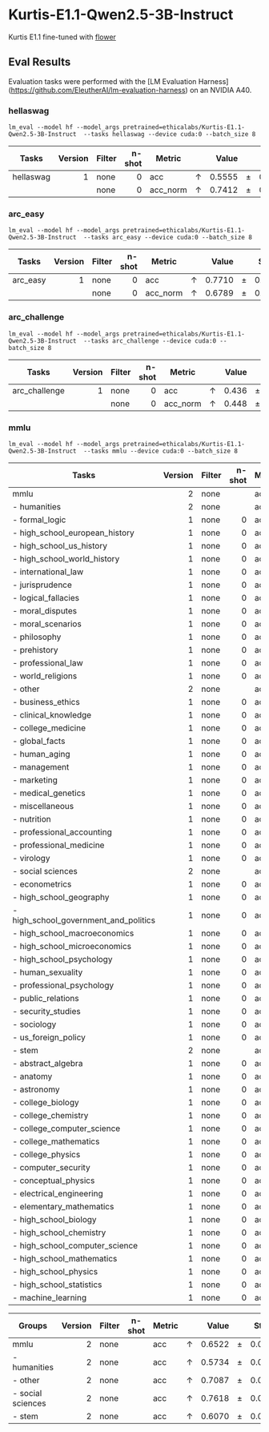 # Kurtis-E1.1-Qwen2.5-3B-Instruct

Kurtis E1.1 fine-tuned with [flower](https://flower.ai/)

## Eval Results

Evaluation tasks were performed with the [LM Evaluation Harness] (https://github.com/EleutherAI/lm-evaluation-harness) on an NVIDIA A40.


### hellaswag

```
lm_eval --model hf --model_args pretrained=ethicalabs/Kurtis-E1.1-Qwen2.5-3B-Instruct  --tasks hellaswag --device cuda:0 --batch_size 8
```

|  Tasks  |Version|Filter|n-shot| Metric |   |Value |   |Stderr|
|---------|------:|------|-----:|--------|---|-----:|---|-----:|
|hellaswag|      1|none  |     0|acc     |↑  |0.5555|±  |0.0050|
|         |       |none  |     0|acc_norm|↑  |0.7412|±  |0.0044|

### arc_easy

```
lm_eval --model hf --model_args pretrained=ethicalabs/Kurtis-E1.1-Qwen2.5-3B-Instruct  --tasks arc_easy --device cuda:0 --batch_size 8
```

| Tasks  |Version|Filter|n-shot| Metric |   |Value |   |Stderr|
|--------|------:|------|-----:|--------|---|-----:|---|-----:|
|arc_easy|      1|none  |     0|acc     |↑  |0.7710|±  |0.0086|
|        |       |none  |     0|acc_norm|↑  |0.6789|±  |0.0096|


### arc_challenge

```
lm_eval --model hf --model_args pretrained=ethicalabs/Kurtis-E1.1-Qwen2.5-3B-Instruct  --tasks arc_challenge --device cuda:0 --batch_size 8
```

|    Tasks    |Version|Filter|n-shot| Metric |   |Value|   |Stderr|
|-------------|------:|------|-----:|--------|---|----:|---|-----:|
|arc_challenge|      1|none  |     0|acc     |↑  |0.436|±  |0.0145|
|             |       |none  |     0|acc_norm|↑  |0.448|±  |0.0145|

### mmlu

```
lm_eval --model hf --model_args pretrained=ethicalabs/Kurtis-E1.1-Qwen2.5-3B-Instruct  --tasks mmlu --device cuda:0 --batch_size 8
```

|                 Tasks                 |Version|Filter|n-shot|Metric|   |Value |   |Stderr|
|---------------------------------------|------:|------|-----:|------|---|-----:|---|-----:|
|mmlu                                   |      2|none  |      |acc   |↑  |0.6522|±  |0.0038|
| - humanities                          |      2|none  |      |acc   |↑  |0.5734|±  |0.0066|
|  - formal_logic                       |      1|none  |     0|acc   |↑  |0.4603|±  |0.0446|
|  - high_school_european_history       |      1|none  |     0|acc   |↑  |0.7939|±  |0.0316|
|  - high_school_us_history             |      1|none  |     0|acc   |↑  |0.8333|±  |0.0262|
|  - high_school_world_history          |      1|none  |     0|acc   |↑  |0.8397|±  |0.0239|
|  - international_law                  |      1|none  |     0|acc   |↑  |0.7769|±  |0.0380|
|  - jurisprudence                      |      1|none  |     0|acc   |↑  |0.7963|±  |0.0389|
|  - logical_fallacies                  |      1|none  |     0|acc   |↑  |0.7975|±  |0.0316|
|  - moral_disputes                     |      1|none  |     0|acc   |↑  |0.6850|±  |0.0250|
|  - moral_scenarios                    |      1|none  |     0|acc   |↑  |0.2905|±  |0.0152|
|  - philosophy                         |      1|none  |     0|acc   |↑  |0.7106|±  |0.0258|
|  - prehistory                         |      1|none  |     0|acc   |↑  |0.7438|±  |0.0243|
|  - professional_law                   |      1|none  |     0|acc   |↑  |0.4759|±  |0.0128|
|  - world_religions                    |      1|none  |     0|acc   |↑  |0.8246|±  |0.0292|
| - other                               |      2|none  |      |acc   |↑  |0.7087|±  |0.0079|
|  - business_ethics                    |      1|none  |     0|acc   |↑  |0.7300|±  |0.0446|
|  - clinical_knowledge                 |      1|none  |     0|acc   |↑  |0.7321|±  |0.0273|
|  - college_medicine                   |      1|none  |     0|acc   |↑  |0.6705|±  |0.0358|
|  - global_facts                       |      1|none  |     0|acc   |↑  |0.3900|±  |0.0490|
|  - human_aging                        |      1|none  |     0|acc   |↑  |0.7130|±  |0.0304|
|  - management                         |      1|none  |     0|acc   |↑  |0.7961|±  |0.0399|
|  - marketing                          |      1|none  |     0|acc   |↑  |0.8803|±  |0.0213|
|  - medical_genetics                   |      1|none  |     0|acc   |↑  |0.7600|±  |0.0429|
|  - miscellaneous                      |      1|none  |     0|acc   |↑  |0.7957|±  |0.0144|
|  - nutrition                          |      1|none  |     0|acc   |↑  |0.7353|±  |0.0253|
|  - professional_accounting            |      1|none  |     0|acc   |↑  |0.5426|±  |0.0297|
|  - professional_medicine              |      1|none  |     0|acc   |↑  |0.6434|±  |0.0291|
|  - virology                           |      1|none  |     0|acc   |↑  |0.4880|±  |0.0389|
| - social sciences                     |      2|none  |      |acc   |↑  |0.7618|±  |0.0076|
|  - econometrics                       |      1|none  |     0|acc   |↑  |0.5439|±  |0.0469|
|  - high_school_geography              |      1|none  |     0|acc   |↑  |0.7677|±  |0.0301|
|  - high_school_government_and_politics|      1|none  |     0|acc   |↑  |0.8860|±  |0.0229|
|  - high_school_macroeconomics         |      1|none  |     0|acc   |↑  |0.6949|±  |0.0233|
|  - high_school_microeconomics         |      1|none  |     0|acc   |↑  |0.7773|±  |0.0270|
|  - high_school_psychology             |      1|none  |     0|acc   |↑  |0.8477|±  |0.0154|
|  - human_sexuality                    |      1|none  |     0|acc   |↑  |0.7786|±  |0.0364|
|  - professional_psychology            |      1|none  |     0|acc   |↑  |0.7075|±  |0.0184|
|  - public_relations                   |      1|none  |     0|acc   |↑  |0.6818|±  |0.0446|
|  - security_studies                   |      1|none  |     0|acc   |↑  |0.7224|±  |0.0287|
|  - sociology                          |      1|none  |     0|acc   |↑  |0.8458|±  |0.0255|
|  - us_foreign_policy                  |      1|none  |     0|acc   |↑  |0.8400|±  |0.0368|
| - stem                                |      2|none  |      |acc   |↑  |0.6070|±  |0.0085|
|  - abstract_algebra                   |      1|none  |     0|acc   |↑  |0.4700|±  |0.0502|
|  - anatomy                            |      1|none  |     0|acc   |↑  |0.6667|±  |0.0407|
|  - astronomy                          |      1|none  |     0|acc   |↑  |0.6776|±  |0.0380|
|  - college_biology                    |      1|none  |     0|acc   |↑  |0.7222|±  |0.0375|
|  - college_chemistry                  |      1|none  |     0|acc   |↑  |0.5000|±  |0.0503|
|  - college_computer_science           |      1|none  |     0|acc   |↑  |0.6000|±  |0.0492|
|  - college_mathematics                |      1|none  |     0|acc   |↑  |0.3400|±  |0.0476|
|  - college_physics                    |      1|none  |     0|acc   |↑  |0.4902|±  |0.0497|
|  - computer_security                  |      1|none  |     0|acc   |↑  |0.7000|±  |0.0461|
|  - conceptual_physics                 |      1|none  |     0|acc   |↑  |0.6468|±  |0.0312|
|  - electrical_engineering             |      1|none  |     0|acc   |↑  |0.6690|±  |0.0392|
|  - elementary_mathematics             |      1|none  |     0|acc   |↑  |0.5979|±  |0.0253|
|  - high_school_biology                |      1|none  |     0|acc   |↑  |0.8129|±  |0.0222|
|  - high_school_chemistry              |      1|none  |     0|acc   |↑  |0.5813|±  |0.0347|
|  - high_school_computer_science       |      1|none  |     0|acc   |↑  |0.7800|±  |0.0416|
|  - high_school_mathematics            |      1|none  |     0|acc   |↑  |0.5037|±  |0.0305|
|  - high_school_physics                |      1|none  |     0|acc   |↑  |0.4437|±  |0.0406|
|  - high_school_statistics             |      1|none  |     0|acc   |↑  |0.5972|±  |0.0334|
|  - machine_learning                   |      1|none  |     0|acc   |↑  |0.4554|±  |0.0473|

|      Groups      |Version|Filter|n-shot|Metric|   |Value |   |Stderr|
|------------------|------:|------|------|------|---|-----:|---|-----:|
|mmlu              |      2|none  |      |acc   |↑  |0.6522|±  |0.0038|
| - humanities     |      2|none  |      |acc   |↑  |0.5734|±  |0.0066|
| - other          |      2|none  |      |acc   |↑  |0.7087|±  |0.0079|
| - social sciences|      2|none  |      |acc   |↑  |0.7618|±  |0.0076|
| - stem           |      2|none  |      |acc   |↑  |0.6070|±  |0.0085|
